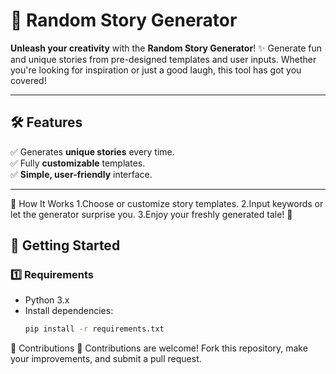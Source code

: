 # 🌟 Random Story Generator

**Unleash your creativity** with the **Random Story Generator**! ✨ Generate fun and unique stories from pre-designed templates and user inputs. Whether you're looking for inspiration or just a good laugh, this tool has got you covered!

---

## 🛠️ Features
✅ Generates **unique stories** every time.  
✅ Fully **customizable** templates.  
✅ **Simple, user-friendly** interface.  

---



🧩 How It Works
 1.Choose or customize story templates.
 2.Input keywords or let the generator surprise you.
 3.Enjoy your freshly generated tale! 📖 


## 🚀 Getting Started

### **1️⃣ Requirements**
- Python 3.x
- Install dependencies:
  ```bash
  pip install -r requirements.txt
🤝 Contributions
  🎉 Contributions are welcome! Fork this repository, make your improvements, and submit a pull request.
